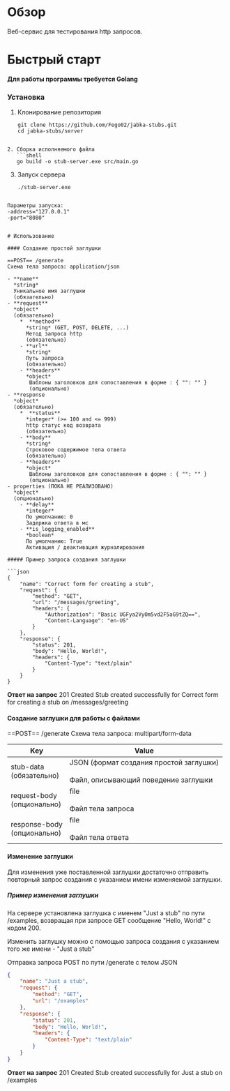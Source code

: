 # Обзор

Веб-сервис для тестирования http запросов. 


# Быстрый старт

**Для работы программы требуется Golang** 

### Установка

1. Клонирование репозитория 
   ```shell 
   git clone https://github.com/Fego02/jabka-stubs.git
   cd jabka-stubs/server
```
   
2. Сборка исполняемого файла
   ```shell
   go build -o stub-server.exe src/main.go
```

3. Запуск сервера
   ```shell
   ./stub-server.exe
```

Параметры запуска:
-address="127.0.0.1"
-port="8080"


# Использование

#### Создание простой заглушки 

==POST== /generate
Схема тела запроса: application/json

- **name** 
  *string* 
  Уникальное имя заглушки
  (обязательно)  
- **request**
  *object*
  (обязательно)
	*  **method**
	  *string* (GET, POST, DELETE, ...)
	  Метод запроса http
	  (обязательно)
	- **url**
	  *string*
	  Путь запроса
	  (обязательно)
	- **headers**
	  *object* 
	   Шаблоны заголовков для сопоставления в форме : { "": "" }
	   (опционально)
- **response
  *object*
  (обязательно)
	*  **status**
	  *integer* (>= 100 and <= 999)
	  http статус код возврата
	  (обязательно)
	- **body**
	  *string*
	  Строковое содержимое тела ответа
	  (обязательно)
	- **headers**
	  *object* 
	   Шаблоны заголовков для сопоставления в форме : { "": "" }  
	   (опционально)
- properties (ПОКА НЕ РЕАЛИЗОВАНО)
  *object*
  (опционально)
	- **delay**
	  *integer*
	  По умолчанию: 0
	  Задержка ответа в мс
	- **is_logging_enabled**
	  *boolean*
	  По умолчанию: True
	  Активация / деактивация журналирования

##### Пример запроса создания заглушки

```json
{
    "name": "Сorrect form for creating a stub",
    "request": {
        "method": "GET",
        "url": "/messages/greeting",
        "headers": {
            "Authorization": "Basic UGFya2VyOm5vd2F5aG9tZQ==",
            "Content-Language": "en-US"
        }
    },
    "response": {
        "status": 201,
        "body": "Hello, World!",
        "headers": {
            "Content-Type": "text/plain"
        }
    }
}
```

**Ответ на запрос**
201 Created
Stub created successfully for Сorrect form for creating a stub on /messages/greeting


#### Создание заглушки для работы с файлами

==POST== /generate
Схема тела запроса: multipart/form-data

| Key                            | Value                                                                               |
| ------------------------------ | ----------------------------------------------------------------------------------- |
| stub-data<br>(обязательно)     | JSON (формат создания простой заглушки)<br><br>Файл, описывающий поведение заглушки |
| request-body<br>(опционально)  | file<br><br>Файл тела запроса                                                       |
| response-body<br>(опционально) | file<br><br>Файл тела ответа                                                        |


#### Изменение заглушки 

Для изменения уже поставленной заглушки достаточно отправить повторный запрос создания с указанием имени изменяемой заглушки.

##### Пример изменения заглушки

На сервере установлена заглушка с именем "Just a stub" по пути /examples, возвращая при запросе GET сообщение "Hello, World!" с кодом 200.

Изменить заглушку можно с помощью запроса создания с указанием того же имени - "Just a stub"

Отправка запроса POST по пути /generate с телом JSON 

```json
{
    "name": "Just a stub",
    "request": {
        "method": "GET",
        "url": "/examples"
    },
    "response": {
        "status": 201,
        "body": "Hello, World!",
        "headers": {
            "Content-Type": "text/plain"
        }
    }
}
```

**Ответ на запрос**
201 Created
Stub created successfully for Just a stub on /examples





